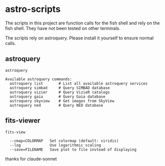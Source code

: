 # astro-scripts

The scripts in this project are function calls for the fish shell and rely on the fish shell. They have not been tested on other terminals.

The scripts rely on astroquery. Please install it yourself to ensure normal calls.

## astroquery

``` fish
astroquery

Available astroquery commands:
  astroquery list       # List all available astroquery services
  astroquery simbad     # Query SIMBAD database
  astroquery vizier     # Query VizieR catalogs
  astroquery gaia       # Query Gaia database
  astroquery skyview    # Get images from SkyView
  astroquery ned        # Query NED database
```

## fits-viewer

```fish
fits-view

  --cmap=COLORMAP   Set colormap (default: viridis)
  --log             Use logarithmic scaling
  --save=FILENAME   Save plot to file instead of displaying
```

thanks for claude-sonnet

